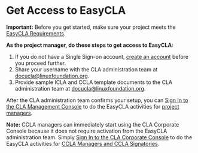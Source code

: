 # Get Access to EasyCLA

**Important:** Before you get started, make sure your project meets the [EasyCLA Requirements](easycla-requirements.md).

**As the project manager, do these steps to get access to EasyCLA:**

1. If you do not have a Single Sign-on account, [create an account](../../../sso/create-an-account.md) before you proceed further.
2. Share your username with the CLA administration team at [docucla@linuxfoundation.org](mailto:docucla@linuxfoundation.org).
3. Provide sample ICLA and CCLA template documents to the CLA administration team at [docucla@linuxfoundation.org](mailto:docucla@linuxfoundation.org).

After the CLA administration team confirms your setup, you can [Sign In to the CLA Management Console](../project-managers/sign-in-to-the-admin-console.md) to do the EasyCLA activities for [project managers](../project-managers/).

**Note:** CCLA managers can immediately start using the CLA Corporate Console because it does not require activation from the EasyCLA administration team. Simply [Sign In to the CLA Corporate Console](../cla-managers/sign-in-to-the-cla-corporate-console.md) to do the EasyCLA activities for [CCLA Managers and CCLA Signatories]().

